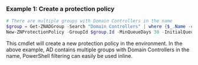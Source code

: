 ### Example 1: Create a protection policy
```powershell
# There are multiple groups with Domain Controllers in the name
$group = Get-ZNADGroup -Search "Domain Controllers" | where {$_.Name -eq "Domain Controllers"}
New-ZNProtectionPolicy -GroupId $group.Id -MinQueueDays 30 -InitialQueueDays 30

```

This cmdlet will create a new protection policy in the environment. In the above example, AD contains multiple groups with Domain Controllers in the name, PowerShell filtering can easily be used inline.
